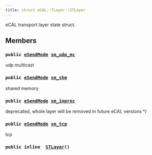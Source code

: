 ```yaml
---
title: struct eCAL::TLayer::STLayer
---
```


eCAL transport layer state struct.

## Members

### `public `[`eSendMode`](src/content/docs/doxygen/md/eSendMode.md#d4/dd8/ecal__tlayer_8h_1ae475e842a5ad28c0104f9558e9bdb91a)` `[`sm_udp_mc`](#d1/dd5/structeCAL_1_1TLayer_1_1STLayer_1a6d2b837f12a9825ef8d4dc4fc87277c2) 

udp multicast

### `public `[`eSendMode`](src/content/docs/doxygen/md/eSendMode.md#d4/dd8/ecal__tlayer_8h_1ae475e842a5ad28c0104f9558e9bdb91a)` `[`sm_shm`](#d1/dd5/structeCAL_1_1TLayer_1_1STLayer_1aca21f1a95daa8311a81af63d7371ebf1) 

shared memory

### `public `[`eSendMode`](src/content/docs/doxygen/md/eSendMode.md#d4/dd8/ecal__tlayer_8h_1ae475e842a5ad28c0104f9558e9bdb91a)` `[`sm_inproc`](#d1/dd5/structeCAL_1_1TLayer_1_1STLayer_1ac6c8c7adff4a4ba36debc8d26eff8b89) 

deprecated, whole layer will be removed in future eCAL versions */

### `public `[`eSendMode`](src/content/docs/doxygen/md/eSendMode.md#d4/dd8/ecal__tlayer_8h_1ae475e842a5ad28c0104f9558e9bdb91a)` `[`sm_tcp`](#d1/dd5/structeCAL_1_1TLayer_1_1STLayer_1a8875cd37781fde98f31ed59633fd7ce4) 

tcp

### `public inline  `[`STLayer`](#d1/dd5/structeCAL_1_1TLayer_1_1STLayer_1a66b4d658bbefdad77c1bbbc2906da96e)`()` 

